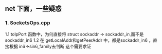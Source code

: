## net 下面，一些疑惑

### 1. SocketsOps.cpp
1.1 toIpPort 函数中，为何直接将 struct sockaddr -> sockaddr_in,而不是 sockaddr_in6
1.2 在 getLocalAddr和getPeerAddr 中，都是sockaddr_in6 ，直接根据 in6->sin6_family去判断
这个需要求证